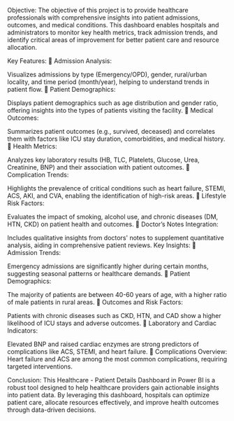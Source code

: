 Objective:
The objective of this project is to provide healthcare professionals with comprehensive insights into patient admissions, outcomes, and medical conditions. This dashboard enables hospitals and administrators to monitor key health metrics, track admission trends, and identify critical areas of improvement for better patient care and resource allocation.

Key Features:
🔸 Admission Analysis:

Visualizes admissions by type (Emergency/OPD), gender, rural/urban locality, and time period (month/year), helping to understand trends in patient flow.
🔸 Patient Demographics:

Displays patient demographics such as age distribution and gender ratio, offering insights into the types of patients visiting the facility.
🔸 Medical Outcomes:

Summarizes patient outcomes (e.g., survived, deceased) and correlates them with factors like ICU stay duration, comorbidities, and medical history.
🔸 Health Metrics:

Analyzes key laboratory results (HB, TLC, Platelets, Glucose, Urea, Creatinine, BNP) and their association with patient outcomes.
🔸 Complication Trends:

Highlights the prevalence of critical conditions such as heart failure, STEMI, ACS, AKI, and CVA, enabling the identification of high-risk areas.
🔸 Lifestyle Risk Factors:

Evaluates the impact of smoking, alcohol use, and chronic diseases (DM, HTN, CKD) on patient health and outcomes.
🔸 Doctor’s Notes Integration:

Includes qualitative insights from doctors' notes to supplement quantitative analysis, aiding in comprehensive patient reviews.
Key Insights:
🔸 Admission Trends:

Emergency admissions are significantly higher during certain months, suggesting seasonal patterns or healthcare demands.
🔸 Patient Demographics:

The majority of patients are between 40-60 years of age, with a higher ratio of male patients in rural areas.
🔸 Outcomes and Risk Factors:

Patients with chronic diseases such as CKD, HTN, and CAD show a higher likelihood of ICU stays and adverse outcomes.
🔸 Laboratory and Cardiac Indicators:

Elevated BNP and raised cardiac enzymes are strong predictors of complications like ACS, STEMI, and heart failure.
🔸 Complications Overview:
Heart failure and ACS are among the most common complications, requiring targeted interventions.



Conclusion:
This Healthcare - Patient Details Dashboard in Power BI is a robust tool designed to help healthcare providers gain actionable insights into patient data. By leveraging this dashboard, hospitals can optimize patient care, allocate resources effectively, and improve health outcomes through data-driven decisions.

